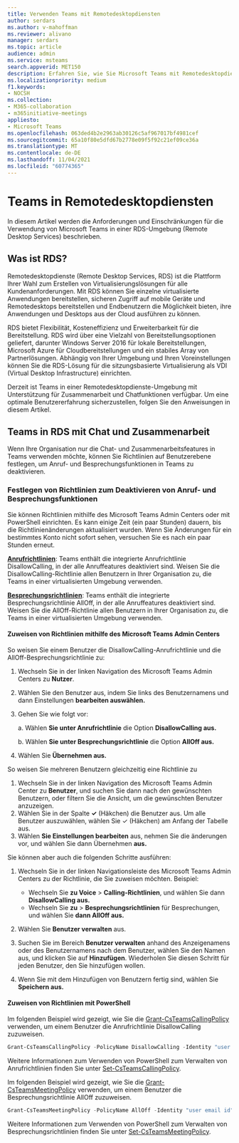 ```yaml
---
title: Verwenden Teams mit Remotedesktopdiensten
author: serdars
ms.author: v-mahoffman
ms.reviewer: alivano
manager: serdars
ms.topic: article
audience: admin
ms.service: msteams
search.appverid: MET150
description: Erfahren Sie, wie Sie Microsoft Teams mit Remotedesktopdiensten verwenden.
ms.localizationpriority: medium
f1.keywords:
- NOCSH
ms.collection:
- M365-collaboration
- m365initiative-meetings
appliesto:
- Microsoft Teams
ms.openlocfilehash: 063ded4b2e2963ab30126c5af967017bf4981cef
ms.sourcegitcommit: 65a10f80e5dfd67b2778e09f5f92c21ef09ce36a
ms.translationtype: MT
ms.contentlocale: de-DE
ms.lasthandoff: 11/04/2021
ms.locfileid: "60774365"
---
```

# <a name="teams-in-remote-desktop-services"></a>Teams in Remotedesktopdiensten

In diesem Artikel werden die Anforderungen und Einschränkungen für die Verwendung von Microsoft Teams in einer RDS-Umgebung (Remote Desktop Services) beschrieben.

## <a name="what-is-rds"></a>Was ist RDS?

Remotedesktopdienste (Remote Desktop Services, RDS) ist die Plattform Ihrer Wahl zum Erstellen von Virtualisierungslösungen für alle Kundenanforderungen. Mit RDS können Sie einzelne virtualisierte Anwendungen bereitstellen, sicheren Zugriff auf mobile Geräte und Remotedesktops bereitstellen und Endbenutzern die Möglichkeit bieten, ihre Anwendungen und Desktops aus der Cloud ausführen zu können.

RDS bietet Flexibilität, Kosteneffizienz und Erweiterbarkeit für die Bereitstellung. RDS wird über eine Vielzahl von Bereitstellungsoptionen geliefert, darunter Windows Server 2016 für lokale Bereitstellungen, Microsoft Azure für Cloudbereitstellungen und ein stabiles Array von Partnerlösungen.
Abhängig von Ihrer Umgebung und Ihren Voreinstellungen können Sie die RDS-Lösung für die sitzungsbasierte Virtualisierung als VDI (Virtual Desktop Infrastructure) einrichten.

Derzeit ist Teams in einer Remotedesktopdienste-Umgebung mit Unterstützung für Zusammenarbeit und Chatfunktionen verfügbar. Um eine optimale Benutzererfahrung sicherzustellen, folgen Sie den Anweisungen in diesem Artikel.

## <a name="teams-on-rds-with-chat-and-collaboration"></a>Teams in RDS mit Chat und Zusammenarbeit

Wenn Ihre Organisation nur die Chat- und Zusammenarbeitsfeatures in Teams verwenden möchte, können Sie Richtlinien auf Benutzerebene festlegen, um Anruf- und Besprechungsfunktionen in Teams zu deaktivieren.

### <a name="set-policies-to-turn-off-calling-and-meeting-functionality"></a>Festlegen von Richtlinien zum Deaktivieren von Anruf- und Besprechungsfunktionen

Sie können Richtlinien mithilfe des Microsoft Teams Admin Centers oder mit PowerShell einrichten. Es kann einige Zeit (ein paar Stunden) dauern, bis die Richtlinienänderungen aktualisiert wurden. Wenn Sie Änderungen für ein bestimmtes Konto nicht sofort sehen, versuchen Sie es nach ein paar Stunden erneut.

[**Anrufrichtlinien**](teams-calling-policy.md): Teams enthält die integrierte Anrufrichtlinie DisallowCalling, in der alle Anruffeatures deaktiviert sind. Weisen Sie die DisallowCalling-Richtlinie allen Benutzern in Ihrer Organisation zu, die Teams in einer virtualisierten Umgebung verwenden.

[**Besprechungsrichtlinien**](meeting-policies-overview.md): Teams enthält die integrierte Besprechungsrichtlinie AllOff, in der alle Anruffeatures deaktiviert sind. Weisen Sie die AllOff-Richtlinie allen Benutzern in Ihrer Organisation zu, die Teams in einer virtualisierten Umgebung verwenden.

#### <a name="assign-policies-using-the-microsoft-teams-admin-center"></a>Zuweisen von Richtlinien mithilfe des Microsoft Teams Admin Centers

So weisen Sie einem Benutzer die DisallowCalling-Anrufrichtlinie und die AllOff-Besprechungsrichtlinie zu:

1. Wechseln Sie in der linken Navigation des Microsoft Teams Admin Centers zu **Nutzer**.
2. Wählen Sie den Benutzer aus, indem Sie links des Benutzernamens und dann Einstellungen **bearbeiten auswählen.**
3. Gehen Sie wie folgt vor:

    a.  Wählen **Sie unter Anrufrichtlinie** die Option **DisallowCalling aus.**

    b.  Wählen **Sie unter Besprechungsrichtlinie** die Option **AllOff aus.**

4. Wählen Sie **Übernehmen aus.**

So weisen Sie mehreren Benutzern gleichzeitig eine Richtlinie zu

1. Wechseln Sie in der linken Navigation des Microsoft Teams Admin Center zu **Benutzer**, und suchen Sie dann nach den gewünschten Benutzern, oder filtern Sie die Ansicht, um die gewünschten Benutzer anzuzeigen.
2. Wählen Sie in der Spalte **&#x2713;** (Häkchen) die Benutzer aus. Um alle Benutzer auszuwählen, wählen Sie &#x2713; (Häkchen) am Anfang der Tabelle aus.
3. Wählen **Sie Einstellungen bearbeiten** aus, nehmen Sie die änderungen vor, und wählen Sie dann Übernehmen **aus.**

Sie können aber auch die folgenden Schritte ausführen:

1. Wechseln Sie in der linken Navigationsleiste des Microsoft Teams Admin Centers zu der Richtlinie, die Sie zuweisen möchten. Beispiel:

    - Wechseln Sie **zu Voice**  >  **Calling-Richtlinien**, und wählen Sie dann **DisallowCalling aus.**
    - Wechseln Sie **zu**  >  **Besprechungsrichtlinien** für Besprechungen, und wählen Sie **dann AllOff aus.**

2. Wählen Sie **Benutzer verwalten** aus.
3. Suchen Sie im Bereich **Benutzer verwalten** anhand des Anzeigenamens oder des Benutzernamens nach dem Benutzer, wählen Sie den Namen aus, und klicken Sie auf **Hinzufügen**. Wiederholen Sie diesen Schritt für jeden Benutzer, den Sie hinzufügen wollen.
4. Wenn Sie mit dem Hinzufügen von Benutzern fertig sind, wählen Sie **Speichern aus.**

#### <a name="assign-policies-using-powershell"></a>Zuweisen von Richtlinien mit PowerShell

Im folgenden Beispiel wird gezeigt, wie Sie die [Grant-CsTeamsCallingPolicy](/powershell/module/skype/grant-csteamscallingpolicy) verwenden, um einem Benutzer die Anrufrichtlinie DisallowCalling zuzuweisen.

```PowerShell
Grant-CsTeamsCallingPolicy -PolicyName DisallowCalling -Identity "user email id"
```

Weitere Informationen zum Verwenden von PowerShell zum Verwalten von Anrufrichtlinien finden Sie unter [Set-CsTeamsCallingPolicy](/powershell/module/skype/set-csteamscallingpolicy).

Im folgenden Beispiel wird gezeigt, wie Sie die [Grant-CsTeamsMeetingPolicy](/powershell/module/skype/grant-csteamsmeetingpolicy) verwenden, um einem Benutzer die Besprechungsrichtlinie AllOff zuzuweisen.

```PowerShell
Grant-CsTeamsMeetingPolicy -PolicyName AllOff -Identity "user email id"
```

Weitere Informationen zum Verwenden von PowerShell zum Verwalten von Besprechungsrichtlinien finden Sie unter [Set-CsTeamsMeetingPolicy](/powershell/module/skype/set-csteamsmeetingpolicy).